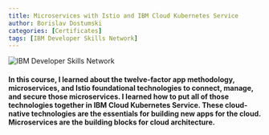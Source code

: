 ```yaml
---
title: Microservices with Istio and IBM Cloud Kubernetes Service 
author: Borislav Dostumski
categories: [Certificates]
tags: [IBM Developer Skills Network]
---
```


![IBM Developer Skills Network](../../assets/img/certificates/I)

#### In this course, I learned about the twelve-factor app methodology, microservices, and Istio foundational technologies to connect, manage, and secure those microservices. I learned how to put all of those technologies together in IBM Cloud Kubernetes Service. These cloud-native technologies are the essentials for building new apps for the cloud. Microservices are the building blocks for cloud architecture. 